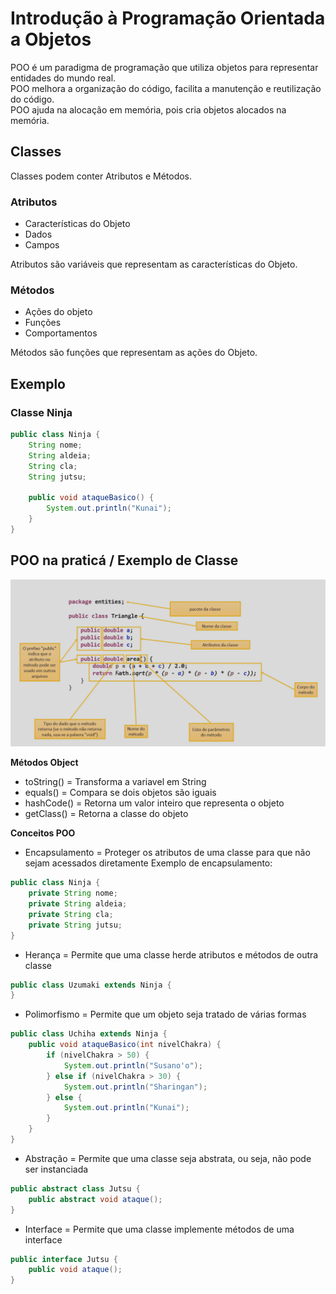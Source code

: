 # Introdução à Programação Orientada a Objetos

POO é um paradigma de programação que utiliza objetos para representar entidades do mundo real.<br>
POO melhora a organização do código, facilita a manutenção e reutilização do código.<br>
POO ajuda na alocação em memória, pois cria objetos alocados na memória.

## Classes

Classes podem conter Atributos e Métodos.

### Atributos

- Características do Objeto
- Dados
- Campos

Atributos são variáveis que representam as características do Objeto.

### Métodos

- Ações do objeto
- Funções
- Comportamentos

Métodos são funções que representam as ações do Objeto.

## Exemplo

### Classe Ninja

```Java
public class Ninja {
    String nome;
    String aldeia;
    String cla;
    String jutsu;

    public void ataqueBasico() {
        System.out.println("Kunai");
    }
}
```

## POO na praticá / Exemplo de Classe

![img.png](img.png)

**Métodos Object**

- toString() = Transforma a variavel em String
- equals() = Compara se dois objetos são iguais
- hashCode() = Retorna um valor inteiro que representa o objeto
- getClass() = Retorna a classe do objeto

**Conceitos POO**

- Encapsulamento = Proteger os atributos de uma classe para que não sejam acessados diretamente 
Exemplo de encapsulamento:
```Java
public class Ninja {
    private String nome;
    private String aldeia;
    private String cla;
    private String jutsu;
}
``` 
- Herança = Permite que uma classe herde atributos e métodos de outra classe
```Java
public class Uzumaki extends Ninja {
}
```
- Polimorfismo = Permite que um objeto seja tratado de várias formas
```Java
public class Uchiha extends Ninja {
    public void ataqueBasico(int nivelChakra) {
        if (nivelChakra > 50) {
            System.out.println("Susano'o");
        } else if (nivelChakra > 30) {
            System.out.println("Sharingan");
        } else {
            System.out.println("Kunai");
        }
    }
}
```
- Abstração = Permite que uma classe seja abstrata, ou seja, não pode ser instanciada
```Java
public abstract class Jutsu {
    public abstract void ataque();
}
```
- Interface = Permite que uma classe implemente métodos de uma interface
```Java
public interface Jutsu {
    public void ataque();
}
```